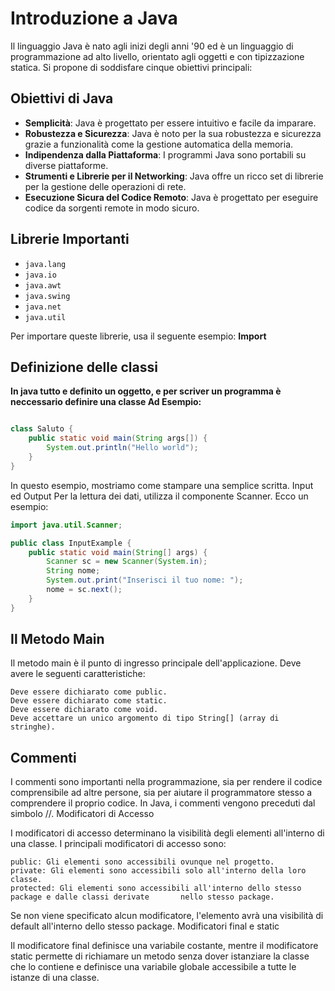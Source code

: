 # Introduzione a Java

Il linguaggio Java è nato agli inizi degli anni '90 ed è un linguaggio di programmazione ad alto livello, orientato agli oggetti e con tipizzazione statica. Si propone di soddisfare cinque obiettivi principali:

## Obiettivi di Java
- **Semplicità**: Java è progettato per essere intuitivo e facile da imparare.
- **Robustezza e Sicurezza**: Java è noto per la sua robustezza e sicurezza grazie a funzionalità come la gestione automatica della memoria.
- **Indipendenza dalla Piattaforma**: I programmi Java sono portabili su diverse piattaforme.
- **Strumenti e Librerie per il Networking**: Java offre un ricco set di librerie per la gestione delle operazioni di rete.
- **Esecuzione Sicura del Codice Remoto**: Java è progettato per eseguire codice da sorgenti remote in modo sicuro.

## Librerie Importanti
- `java.lang`
- `java.io`
- `java.awt`
- `java.swing`
- `java.net`
- `java.util`

Per importare queste librerie, usa il seguente esempio:
**Import**

## Definizione delle classi
**In java tutto  e definito un oggetto, e per scriver un programma è neccessario definire una classe Ad Esempio:**

```java

class Saluto {
    public static void main(String args[]) {
        System.out.println("Hello world");
    }
}
```
In questo esempio, mostriamo come stampare una semplice scritta.
Input ed Output
Per la lettura dei dati, utilizza il componente Scanner. Ecco un esempio:

```java
import java.util.Scanner;

public class InputExample {
    public static void main(String[] args) {
        Scanner sc = new Scanner(System.in);
        String nome;
        System.out.print("Inserisci il tuo nome: ");
        nome = sc.next();
    }
}
```
## Il Metodo Main

Il metodo main è il punto di ingresso principale dell'applicazione. Deve avere le seguenti caratteristiche:

    Deve essere dichiarato come public.
    Deve essere dichiarato come static.
    Deve essere dichiarato come void.
    Deve accettare un unico argomento di tipo String[] (array di stringhe).

## Commenti

I commenti sono importanti nella programmazione, sia per rendere il codice comprensibile ad altre persone, sia per aiutare il programmatore stesso a comprendere il proprio codice. In Java, i commenti vengono preceduti dal simbolo //.
Modificatori di Accesso

I modificatori di accesso determinano la visibilità degli elementi all'interno di una classe. I principali modificatori di accesso sono:

    public: Gli elementi sono accessibili ovunque nel progetto.
    private: Gli elementi sono accessibili solo all'interno della loro classe.
    protected: Gli elementi sono accessibili all'interno dello stesso package e dalle classi derivate       nello stesso package.

Se non viene specificato alcun modificatore, l'elemento avrà una visibilità di default all'interno dello stesso package.
Modificatori final e static

Il modificatore final definisce una variabile costante, mentre il modificatore static permette di richiamare un metodo senza dover istanziare la classe che lo contiene e definisce una variabile globale accessibile a tutte le istanze di una classe.

